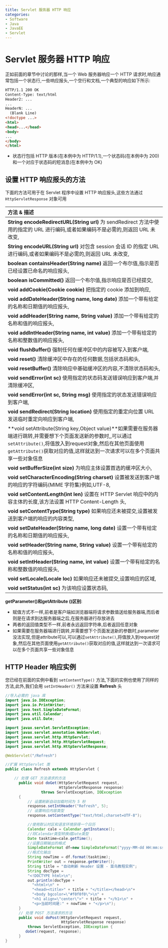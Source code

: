 ```yaml
---
title: Servlet 服务器 HTTP 响应
categories:
- Software
- Java
- JavaEE
- Servlet
---
```

# Servlet 服务器 HTTP 响应

正如前面的章节中讨论的那样,当一个 Web 服务器响应一个 HTTP 请求时,响应通常包括一个状态行,一些响应报头,一个空行和文档,一个典型的响应如下所示:

```html
HTTP/1.1 200 OK
Content-Type: text/html
Header2: ...
...
HeaderN: ...
  (Blank Line)
<!doctype ...>
<html>
<head>...</head>
<body>
...
</body>
</html>
```

- 状态行包括 HTTP 版本(在本例中为 HTTP/1.1),一个状态码(在本例中为 200)和一个对应于状态码的短消息(在本例中为 OK)

## 设置 HTTP 响应报头的方法

下面的方法可用于在 Servlet 程序中设置 HTTP 响应报头,这些方法通过 `HttpServletResponse` 对象可用

| 方法 & 描述                                                  |
| :----------------------------------------------------------- |
| **String encodeRedirectURL(String url)** 为 sendRedirect 方法中使用的指定的 URL 进行编码,或者如果编码不是必需的,则返回 URL 未改变, |
| **String encodeURL(String url)** 对包含 session 会话 ID 的指定 URL 进行编码,或者如果编码不是必需的,则返回 URL 未改变, |
| **boolean containsHeader(String name)** 返回一个布尔值,指示是否已经设置已命名的响应报头, |
| **boolean isCommitted()** 返回一个布尔值,指示响应是否已经提交, |
| **void addCookie(Cookie cookie)** 把指定的 cookie 添加到响应, |
| **void addDateHeader(String name, long date)** 添加一个带有给定的名称和日期值的响应报头, |
| **void addHeader(String name, String value)** 添加一个带有给定的名称和值的响应报头, |
| **void addIntHeader(String name, int value)** 添加一个带有给定的名称和整数值的响应报头, |
| **void flushBuffer()** 强制任何在缓冲区中的内容被写入到客户端, |
| **void reset()** 清除缓冲区中存在的任何数据,包括状态码和头,  |
| **void resetBuffer()** 清除响应中基础缓冲区的内容,不清除状态码和头, |
| **void sendError(int sc)** 使用指定的状态码发送错误响应到客户端,并清除缓冲区, |
| **void sendError(int sc, String msg)** 使用指定的状态发送错误响应到客户端, |
| **void sendRedirect(String location)** 使用指定的重定向位置 URL 发送临时重定向响应到客户端, |
| **void setAttribute(String key,Object value)**如果需要在服务器端进行跳转,并需要想下个页面发送新的参数时,,可以通过`setAttribute()`,将值放入到request对象,然后在其他页面使用`getAttribute()`获取对应的值,这样就达到一次请求可以在多个页面共享一些对象信息 |
| **void setBufferSize(int size)** 为响应主体设置首选的缓冲区大小, |
| **void setCharacterEncoding(String charset)** 设置被发送到客户端的响应的字符编码(MIME 字符集)例如,UTF-8, |
| **void setContentLength(int len)** 设置在 HTTP Servlet 响应中的内容主体的长度,该方法设置 HTTP Content-Length 头, |
| **void setContentType(String type)** 如果响应还未被提交,设置被发送到客户端的响应的内容类型, |
| **void setDateHeader(String name, long date)** 设置一个带有给定的名称和日期值的响应报头, |
| **void setHeader(String name, String value)** 设置一个带有给定的名称和值的响应报头, |
| **void setIntHeader(String name, int value)** 设置一个带有给定的名称和整数值的响应报头, |
| **void setLocale(Locale loc)** 如果响应还未被提交,设置响应的区域, |
| **void setStatus(int sc)** 为该响应设置状态码,               |

**getParameter()和getAttribute ()区别**:

- 赋值方式不一样,前者是客户端如浏览器端将请求参数值送给服务器端,而后者则是在请求到达服务器端之后,在服务器进行存放进去
- 两者的返回值类型不一样,前者永远返回字符串,后者返回任意对象
- 如果需要在服务器端进行跳转,并需要想下个页面发送新的参数时,parameter没法实现,但是attribute可以,可以通过`setAttribute()`,将值放入到request对象,然后在其他页面使用`getAttribute()`获取对应的值,这样就达到一次请求可以在多个页面共享一些对象信息

## HTTP Header 响应实例

您已经在前面的实例中看到 `setContentType()` 方法,下面的实例也使用了同样的方法,此外,我们会用 `setIntHeader()` 方法来设置 **Refresh** 头

```java
//导入必需的 java 库
import java.io.IOException;
import java.io.PrintWriter;
import java.text.SimpleDateFormat;
import java.util.Calendar;
import java.util.Date;

import javax.servlet.ServletException;
import javax.servlet.annotation.WebServlet;
import javax.servlet.http.HttpServlet;
import javax.servlet.http.HttpServletRequest;
import javax.servlet.http.HttpServletResponse;

@WebServlet("/Refresh")

//扩展 HttpServlet 类
public class Refresh extends HttpServlet {

    // 处理 GET 方法请求的方法
      public void doGet(HttpServletRequest request,
                        HttpServletResponse response)
                throws ServletException, IOException
      {
          // 设置刷新自动加载时间为 5 秒
          response.setIntHeader("Refresh", 5);
          // 设置响应内容类型
          response.setContentType("text/html;charset=UTF-8");

          //使用默认时区和语言环境获得一个日历
          Calendar cale = Calendar.getInstance();
          //将Calendar类型转换成Date类型
          Date tasktime=cale.getTime();
          //设置日期输出的格式
          SimpleDateFormat df=new SimpleDateFormat("yyyy-MM-dd HH:mm:ss");
          //格式化输出
          String nowTime = df.format(tasktime);
          PrintWriter out = response.getWriter();
          String title = "自动刷新 Header 设置 - 菜鸟教程实例";
          String docType =
          "<!DOCTYPE html>\n";
          out.println(docType +
            "<html>\n" +
            "<head><title>" + title + "</title></head>\n"+
            "<body bgcolor=\"#f0f0f0\">\n" +
            "<h1 align=\"center\">" + title + "</h1>\n" +
            "<p>当前时间是:" + nowTime + "</p>\n");
      }
      // 处理 POST 方法请求的方法
      public void doPost(HttpServletRequest request,
                         HttpServletResponse response)
          throws ServletException, IOException {
         doGet(request, response);
      }
}
```